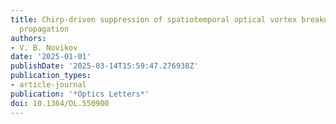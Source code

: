 ```yaml
---
title: Chirp-driven suppression of spatiotemporal optical vortex breakup in free-space
  propagation
authors:
- V. B. Novikov
date: '2025-01-01'
publishDate: '2025-03-14T15:59:47.276938Z'
publication_types:
- article-journal
publication: '*Optics Letters*'
doi: 10.1364/OL.550900
---
```

